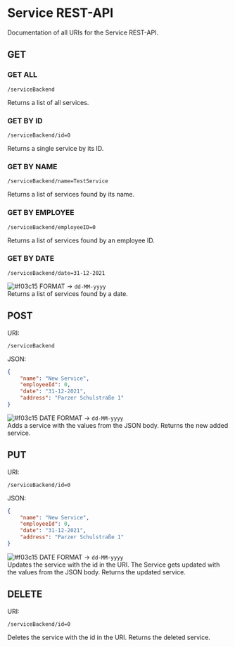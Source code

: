 # Service REST-API

Documentation of all URIs for the Service REST-API.

## GET

### GET ALL
```
/serviceBackend
```
Returns a list of all services.

### GET BY ID
```
/serviceBackend/id=0
```
Returns a single service by its ID.

### GET BY NAME
```
/serviceBackend/name=TestService
```
Returns a list of services found by its name.

### GET BY EMPLOYEE
```
/serviceBackend/employeeID=0
```
Returns a list of services found by an employee ID.

### GET BY DATE
```
/serviceBackend/date=31-12-2021
```
![#f03c15](https://via.placeholder.com/15/ff0000/000000?text=+) FORMAT -> `dd-MM-yyyy`\
Returns a list of services found by a date.

## POST

URI:
```
/serviceBackend
```

JSON:
```JSON
{
    "name": "New Service",
    "employeeId": 0,
    "date": "31-12-2021",
    "address": "Parzer Schulstraße 1"
}
```
![#f03c15](https://via.placeholder.com/15/ff0000/000000?text=+) DATE FORMAT -> `dd-MM-yyyy`\
Adds a service with the values from the JSON body.
Returns the new added service.

## PUT

URI:
```
/serviceBackend/id=0
```

JSON:
```JSON
{
    "name": "New Service",
    "employeeId": 0,
    "date": "31-12-2021",
    "address": "Parzer Schulstraße 1"
}
```
![#f03c15](https://via.placeholder.com/15/ff0000/000000?text=+) DATE FORMAT -> `dd-MM-yyyy`\
Updates the service with the id in the URI. The Service gets updated with the values from the JSON body.
Returns the updated service.

## DELETE

URI:
```
/serviceBackend/id=0
```

Deletes the service with the id in the URI.
Returns the deleted service.
